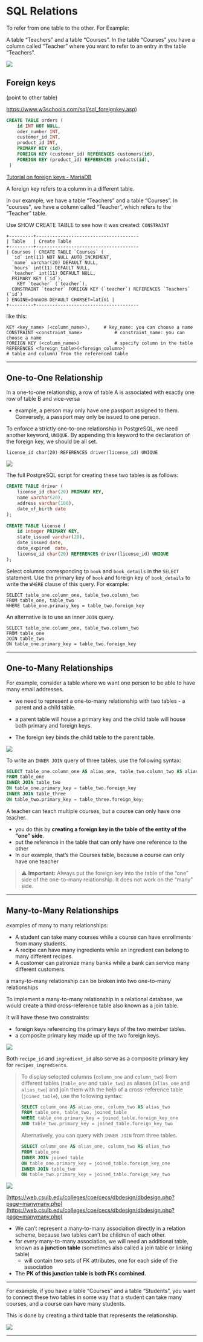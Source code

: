# SQL Relations

To refer from one table to the other. For Example:

A table “Teachers” and a table “Courses”. In the table “Courses” you have a column called “Teacher” where you want to refer to an entry in the table “Teachers”.

<img src="./assets/sql_relations.png" />

## Foreign keys

(point to other table)

https://www.w3schools.com/sql/sql_foreignkey.asp)

```sql
CREATE TABLE orders (
	id INT NOT NULL,
    oder_number INT,
    customer_id INT,
    product_id INT,
    PRIMARY KEY (id),
    FOREIGN KEY (customer_id) REFERENCES customers(id),
    FOREIGN KEY (product_id) REFERENCES products(id),
 )
```



[Tutorial on foreign keys - MariaDB](https://www.mariadbtutorial.com/mariadb-basics/mariadb-foreign-key/)

A foreign key refers to a column in a different table.

In our example, we have a table “Teachers” and a table “Courses”. In "courses", we have a column called “Teacher”, which refers to the “Teacher” table.

Use  SHOW CREATE TABLE  to see how it was created: `CONSTRAINT`

```
+---------+--------------------------------------
| Table   | Create Table
+---------+--------------------------------------
| Courses | CREATE TABLE `Courses` (
  `id` int(11) NOT NULL AUTO_INCREMENT,
  `name` varchar(20) DEFAULT NULL,
  `hours` int(11) DEFAULT NULL,
  `teacher` int(11) DEFAULT NULL,
  PRIMARY KEY (`id`),
	KEY `teacher` (`teacher`),
  CONSTRAINT `teacher` FOREIGN KEY (`teacher`) REFERENCES `Teachers` (`id`)
) ENGINE=InnoDB DEFAULT CHARSET=latin1 |
+---------+--------------------------------------
```

like this:

```
KEY <key_name> (<column_name>), 	# key_name: you can choose a name 
CONSTRAINT <constraint_name> 			# constraint_name: you can choose a name 
FOREIGN KEY (<column_name>) 			# specify column in the table 
REFERENCES <foreign_table>(<foreign_column>) 
# table and column) from the referenced table
```

------

## One-to-One Relationship

In a one-to-one relationship, a row of table A is associated with exactly one row of table B and vice-versa

-  example, a person may only have one passport assigned to them. Conversely, a passport may only be issued to one person. 

To enforce a strictly one-to-one relationship in PostgreSQL, we need another keyword, `UNIQUE`. By appending this keyword to the declaration of the foreign key, we should be all set.

```
license_id char(20) REFERENCES driver(license_id) UNIQUE
```

<img src="./assets/onetoone.png" />

The full PostgreSQL script for creating these two tables is as follows:

```sql
CREATE TABLE driver (
    license_id char(20) PRIMARY KEY,
    name varchar(20),
    address varchar(100),
    date_of_birth date
);      
 
CREATE TABLE license (
    id integer PRIMARY KEY,
    state_issued varchar(20),
    date_issued date,
    date_expired  date,
    license_id char(20) REFERENCES driver(license_id) UNIQUE
); 
```





Select columns corresponding to `book` and `book_details` in the `SELECT` statement. Use the primary key of `book` and foreign key of `book_details` to write the `WHERE` clause of this query. For example:

```
SELECT table_one.column_one, table_two.column_two
FROM table_one, table_two
WHERE table_one.primary_key = table_two.foreign_key
```

An alternative is to use an inner `JOIN` query.

```
SELECT table_one.column_one, table_two.column_two
FROM table_one
JOIN table_two
ON table_one.primary_key = table_two.foreign_key
```





------

## One-to-Many Relationships

For example, consider a table where we want one person to be able to have many email addresses. 

- we need to represent a one-to-many relationship with two tables - a parent and a child table. 

- a parent table will house a primary key and the child table will house both primary and foreign keys. 
- The foreign key binds the child table to the parent table.

<img src="./assets/onetomany.png" />

To write an `INNER JOIN` query of three tables, use the following syntax:

```sql
SELECT table_one.column_one AS alias_one, table_two.column_two AS alias_two, table_three.column_three AS alias_three
FROM table_one
INNER JOIN table_two
ON table_one.primary_key = table_two.foreign_key
INNER JOIN table_three
ON table_two.primary_key = table_three.foreign_key;
```

A teacher can teach multiple courses, but a course can only have one teacher.

-  you do this by **creating a foreign key in the table of the entity of the “one” side**. 
- put the reference in the table that can only have one reference to the other
- In our example, that’s the Courses table, because a course can only have one teacher

> ⚠ **Important:** Always put the foreign key into the table of the “one” side of the one-to-many relationship. It does not work on the “many” side.

------

## Many-to-Many Relationships

examples of many to many relationships:

- A student can take many courses while a course can have enrollments from many students.
- A recipe can have many ingredients while an ingredient can belong to many different recipes.
- A customer can patronize many banks while a bank can service many different customers.

a many-to-many relationship can be broken into two one-to-many relationships

To implement a many-to-many relationship in a relational database, we would create a third cross-reference table also known as a join table.

It will have these two constraints:

- foreign keys referencing the primary keys of the two member tables.
- a composite primary key made up of the two foreign keys.

<img src="./assets/manytomany.png" />

Both `recipe_id` and `ingredient_id` also serve as a composite primary key for `recipes_ingredients`.

> 
>
> To display selected columns (`column_one` and `column_two`) from different tables (`table_one` and `table_two`) as aliases (`alias_one` and `alias_two`) and join them with the help of a cross-reference table (`joined_table`), use the following syntax:
>
> ```sql
> SELECT column_one AS alias_one, column_two AS alias_two
> FROM table_one, table_two, joined_table
> WHERE table_one.primary_key = joined_table.foreign_key_one
> AND table_two.primary_key = joined_table.foreign_key_two
> ```
>
> Alternatively, you can query with `INNER JOIN` from three tables.
>
> ```sql
> SELECT column_one AS alias_one, column_two AS alias_two
> FROM table_one
> INNER JOIN joined_table
> ON table_one.primary_key = joined_table.foreign_key_one
> INNER JOIN table_two
> ON table_two.primary_key = joined_table.foreign_key_two
> ```
>

<img src="./assets/manytomany2.png" />



[https://web.csulb.edu/colleges/coe/cecs/dbdesign/dbdesign.php?page=manymany.php](https://web.csulb.edu/colleges/coe/cecs/dbdesign/dbdesign.php?page=manymany.php)

- We can’t represent a many-to-many association directly in a relation scheme, because two tables can’t be children of each other.
- for *every* many-to-many association, we will need an additional table, known as a **junction table** (sometimes also called a join table or linking table)
  - will contain two sets of FK attributes, one for each side of the association
- The **PK of this junction table is both FKs combined**. 

------





For example, if you have a table “Courses” and a table “Students”, you want to connect these two tables in some way that a student can take many courses, and a course can have many students.

This is done by creating a third table that represents the relationship.

<img src="./assets/many2many.png" />

------

